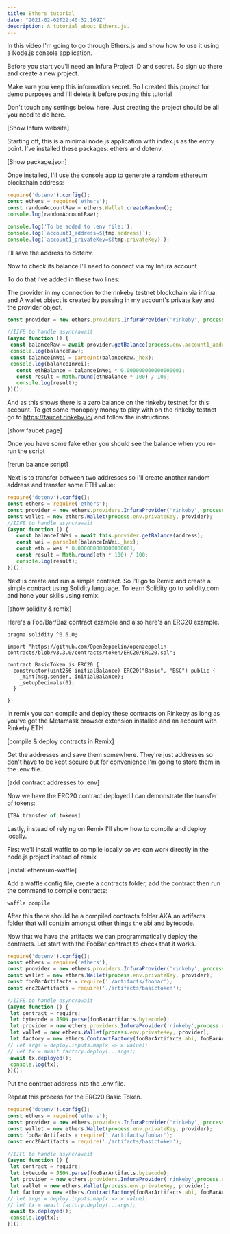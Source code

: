 ```yaml
---
title: Ethers tutorial
date: "2021-02-02T22:40:32.169Z"
description: A tutorial about Ethers.js.
---
```

In this video I'm going to go through Ethers.js and show how to use it using a Node.js console application.

Before you start you'll need an Infura Project ID and secret. So sign up there and create a new project.

Make sure you keep this information secret. So I created this project for demo purposes and I'll delete it before posting this tutorial

Don't touch any settings below here. Just creating the project should be all you need to do here.

[Show Infura website]

Starting off, this is a minimal node.js application with index.js as the entry point. 
I've installed these packages: ethers and dotenv.

[Show package.json]

Once installed, I'll use the console app to generate a random ethereum blockchain address:

 ```javascript
require('dotenv').config();
const ethers = require('ethers');
const randomAccountRaw = ethers.Wallet.createRandom();
console.log(randomAccountRaw);

```
```javascript
console.log('To be added to .env file:');
console.log(`account1_address=${tmp.address}`);
console.log(`account1_privateKey=${tmp.privateKey}`);
```
I'll save the address to dotenv.

Now to check its balance I'll need to connect via my Infura account

To do that I've added in these two lines:

The provider in my connection to the rinkeby testnet blockchain via infrua.
and A wallet object is created by passing in my account's private key and the provider object.

 ```javascript
const provider = new ethers.providers.InfuraProvider('rinkeby', process.env.INFURA);
```


 ```javascript
 //IIFE to handle async/await
 (async function () {
  const balanceRaw = await provider.getBalance(process.env.account1_address);
  console.log(balanceRaw);
  const balanceInWei = parseInt(balanceRaw._hex);
  console.log(balanceInWei);
	const ethBalance = balanceInWei * 0.000000000000000001;
	const result = Math.round(ethBalance * 100) / 100;
	console.log(result);
})();
 ```


And as this shows there is a zero balance on the rinkeby testnet for this account.
To get some monopoly money to play with on the rinkeby testnet go to https://faucet.rinkeby.io/ and follow the instructions.
 
 [show faucet page]

Once you have some fake ether you should see the balance when you re-run the script

[rerun balance script]

Next is to transfer between two addresses so I'll create another random address and transfer some ETH value:

 ```javascript
require('dotenv').config();
const ethers = require('ethers');
const provider = new ethers.providers.InfuraProvider('rinkeby', process.env.INFURA);
const wallet = new ethers.Wallet(process.env.privateKey, provider);
//IIFE to handle async/await
(async function () {
	const balanceInWei = await this.provider.getBalance(address);
	const wei = parseInt(balanceInWei._hex);
	const eth = wei * 0.000000000000000001;
	const result = Math.round(eth * 100) / 100;
	console.log(result);
})();
```
Next is create and run a simple contract. So I'll go to Remix and create a simple contract using Solidity language.
To learn Solidity go to solidity.com and hone your skills using remix.

[show solidity & remix]

Here's a Foo/Bar/Baz contract example and also here's an ERC20 example.

```solidity
pragma solidity ^0.6.0;

import "https://github.com/OpenZeppelin/openzeppelin-contracts/blob/v3.3.0/contracts/token/ERC20/ERC20.sol";

contract BasicToken is ERC20 {
  constructor(uint256 initialBalance) ERC20("Basic", "BSC") public {
    _mint(msg.sender, initialBalance);
    _setupDecimals(0);
  }

}
```

In remix you can compile and deploy these contracts on Rinkeby as long as you've got the Metamask browser extension installed and an account with Rinkeby ETH.  

 [compile & deploy contracts in Remix]
 
 Get the addresses and save them somewhere. They're just addresses so don't have to be kept secure but for convenience I'm going to store them in the .env file. 
 
 [add contract addresses to .env]
 
 Now we have the ERC20 contract deployed I can demonstrate the transfer of tokens:
 
 ```javascript
 [TBA transfer of tokens]
 ```

Lastly, instead of relying on Remix I'll show how to compile and deploy locally.

First we'll install waffle to compile locally so we can work directly in the node.js project instead of remix

[install ethereum-waffle]

Add a waffle config file, create a contracts folder, add the contract then run the command to compile contracts:

```
waffle compile
```

After this there should be a compiled contracts folder AKA an artifacts folder that will contain amongst other things the abi and bytecode.

Now that we have the artifacts we can programmatically deploy the contracts. Let start with the FooBar contract to check that it works.

 ```javascript
require('dotenv').config();
const ethers = require('ethers');
const provider = new ethers.providers.InfuraProvider('rinkeby', process.env.INFURA);
const wallet = new ethers.Wallet(process.env.privateKey, provider);
const fooBarArtifacts = require('./artifacts/foobar');
const erc20Artifacts = require('./artifacts/basictoken');

//IIFE to handle async/await
(async function () {
  let contract = require;
  let bytecode = JSON.parse(fooBarArtifacts.bytecode);
  let provider = new ethers.providers.InfuraProvider('rinkeby',process.env.INFURA);
  let wallet = new ethers.Wallet(process.env.privateKey, provider);
  let factory = new ethers.ContractFactory(fooBarArtifacts.abi, fooBarArtifacts.bytecode, wallet);
 // let args = deploy.inputs.map(x => x.value);
 // let tx = await factory.deploy(...args);
  await tx.deployed();
  console.log(tx);
})();
```

Put the contract address into the .env file. 

Repeat this process for the ERC20 Basic Token.

 ```javascript
require('dotenv').config();
const ethers = require('ethers');
const provider = new ethers.providers.InfuraProvider('rinkeby', process.env.INFURA);
const wallet = new ethers.Wallet(process.env.privateKey, provider);
const fooBarArtifacts = require('./artifacts/foobar');
const erc20Artifacts = require('./artifacts/basictoken');

//IIFE to handle async/await
(async function () {
  let contract = require;
  let bytecode = JSON.parse(fooBarArtifacts.bytecode);
  let provider = new ethers.providers.InfuraProvider('rinkeby',process.env.INFURA);
  let wallet = new ethers.Wallet(process.env.privateKey, provider);
  let factory = new ethers.ContractFactory(fooBarArtifacts.abi, fooBarArtifacts.bytecode, wallet);
 // let args = deploy.inputs.map(x => x.value);
 // let tx = await factory.deploy(...args);
  await tx.deployed();
  console.log(tx);
})();
```








